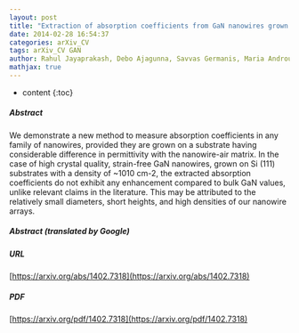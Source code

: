 ```yaml
---
layout: post
title: "Extraction of absorption coefficients from GaN nanowires grown on opaque substrates"
date: 2014-02-28 16:54:37
categories: arXiv_CV
tags: arXiv_CV GAN
author: Rahul Jayaprakash, Debo Ajagunna, Savvas Germanis, Maria Androulidaki, Katerina Tsagaraki, Alexandros Georgakilas, Nikos T Pelekanos
mathjax: true
---
```


* content
{:toc}

##### Abstract
We demonstrate a new method to measure absorption coefficients in any family of nanowires, provided they are grown on a substrate having considerable difference in permittivity with the nanowire-air matrix. In the case of high crystal quality, strain-free GaN nanowires, grown on Si (111) substrates with a density of ~1010 cm-2, the extracted absorption coefficients do not exhibit any enhancement compared to bulk GaN values, unlike relevant claims in the literature. This may be attributed to the relatively small diameters, short heights, and high densities of our nanowire arrays.

##### Abstract (translated by Google)


##### URL
[https://arxiv.org/abs/1402.7318](https://arxiv.org/abs/1402.7318)

##### PDF
[https://arxiv.org/pdf/1402.7318](https://arxiv.org/pdf/1402.7318)

